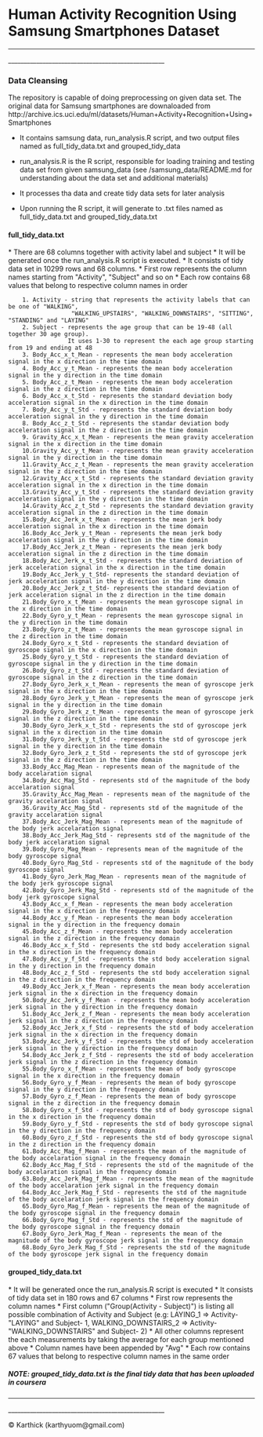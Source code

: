 <h1>Human Activity Recognition Using Samsung Smartphones Dataset</h1>
<hr>__________________________________________________</hr>
<h3> Data Cleansing </h3>

<p> The repository is capable of doing preprocessing on given data set. The original data for Samsung smartphones are downaloaded from http://archive.ics.uci.edu/ml/datasets/Human+Activity+Recognition+Using+Smartphones  </p>

* It contains samsung data, run_analysis.R script, and two output files named as full_tidy_data.txt and grouped_tidy_data


* run_analysis.R is the R script, responsible for loading training and testing data set from given samsung_data (see /samsung_data/README.md for understanding about the data set and additional materials)
* It processes tha data and create tidy data sets for later analysis
* Upon running the R script, it will generate to .txt files named as full_tidy_data.txt and grouped_tidy_data.txt
        
<h4> full_tidy_data.txt </h4>
* There are 68 columns together with activity label and subject
* It will be generated once the run_analysis.R script is executed.
* It consists of tidy data set in 10299 rows and 68 columns.
* First row represents the column names starting from "Activity", "Subject" and so on
* Each row contains 68 values that belong to respective column names in order 

        1. Activity - string that represents the activity labels that can be one of "WALKING", 
                      "WALKING_UPSTAIRS", "WALKING_DOWNSTAIRS", "SITTING", "STANDING" and "LAYING"
        2. Subject - represents the age group that can be 19-48 (all together 30 age group). 
                     It uses 1-30 to represent the each age group starting from 19 and ending at 48
        3. Body_Acc_x_t_Mean - represents the mean body acceleration signal in the x direction in the time domain
        4. Body_Acc_y_t_Mean - represents the mean body acceleration signal in the y direction in the time domain
        5. Body_Acc_z_t_Mean - represents the mean body acceleration signal in the z direction in the time domain
        6. Body_Acc_x_t_Std - represents the standard deviation body acceleration signal in the x direction in the time domain
        7. Body_Acc_y_t_Std - represents the standard deviation body acceleration signal in the y direction in the time domain
        8. Body_Acc_z_t_Std - represents the standar deviation body acceleration signal in the z direction in the time domain
        9. Gravity_Acc_x_t_Mean - represents the mean gravity acceleration signal in the x direction in the time domain
        10.Gravity_Acc_y_t_Mean - represents the mean gravity acceleration signal in the y direction in the time domain
        11.Gravity_Acc_z_t_Mean - represents the mean gravity acceleration signal in the z direction in the time domain 
        12.Gravity_Acc_x_t_Std - represents the standard deviation gravity acceleration signal in the x direction in the time domain
        13.Gravity_Acc_y_t_Std - represents the standard deviation gravity acceleration signal in the y direction in the time domain
        14.Gravity_Acc_z_t_Std - represents the standard deviation gravity acceleration signal in the z direction in the time domain
        15.Body_Acc_Jerk_x_t_Mean - represents the mean jerk body acceleration signal in the x direction in the time domain
        16.Body_Acc_Jerk_y_t_Mean - represents the mean jerk body acceleration signal in the y direction in the time domain
        17.Body_Acc_Jerk_z_t_Mean - represents the mean jerk body acceleration signal in the z direction in the time domain
        18.Body_Acc_Jerk_x_t_Std - represents the standard deviation of jerk acceleration signal in the x direction in the time domain
        19.Body_Acc_Jerk_y_t_Std- represents the standard deviation of jerk acceleration signal in the y direction in the time domain
        20.Body_Acc_Jerk_z_t_Std- represents the standard deviation of jerk acceleration signal in the z direction in the time domain
        21.Body_Gyro_x_t_Mean - represents the mean gyroscope signal in the x direction in the time domain
        22.Body_Gyro_y_t_Mean - represents the mean gyroscope signal in the y direction in the time domain
        23.Body_Gyro_z_t_Mean - represents the mean gyroscope signal in the z direction in the time domain
        24.Body_Gyro_x_t_Std - represents the standard deviation of gyroscope signal in the x direction in the time domain
        25.Body_Gyro_y_t_Std - represents the standard deviation of gyroscope signal in the y direction in the time domain
        26.Body_Gyro_z_t_Std - represents the standard deviation of gyroscope signal in the z direction in the time domain
        27.Body_Gyro_Jerk_x_t_Mean - represents the mean of gyroscope jerk signal in the x direction in the time domain
        28.Body_Gyro_Jerk_y_t_Mean - represents the mean of gyroscope jerk signal in the y direction in the time domain
        29.Body_Gyro_Jerk_z_t_Mean - represents the mean of gyroscope jerk signal in the z direction in the time domain
        30.Body_Gyro_Jerk_x_t_Std - represents the std of gyroscope jerk signal in the x direction in the time domain
        31.Body_Gyro_Jerk_y_t_Std - represents the std of gyroscope jerk signal in the y direction in the time domain
        32.Body_Gyro_Jerk_z_t_Std - represents the std of gyroscope jerk signal in the z direction in the time domain
        33.Body_Acc_Mag_Mean - represents mean of the magnitude of the body accelaration signal
        34.Body_Acc_Mag_Std - represents std of the magnitude of the body accelaration signal
        35.Gravity_Acc_Mag_Mean - represents mean of the magnitude of the gravity accelaration signal
        36.Gravity_Acc_Mag_Std - represents std of the magnitude of the gravity accelaration signal
        37.Body_Acc_Jerk_Mag_Mean - represents mean of the magnitude of the body jerk accelaration signal
        38.Body_Acc_Jerk_Mag_Std - represents std of the magnitude of the body jerk accelaration signal
        39.Body_Gyro_Mag_Mean - represents mean of the magnitude of the body gyroscope signal
        40.Body_Gyro_Mag_Std - represents std of the magnitude of the body gyroscope signal
        41.Body_Gyro_Jerk_Mag_Mean - represents mean of the magnitude of the body jerk gyroscope signal
        42.Body_Gyro_Jerk_Mag_Std - represents std of the magnitude of the body jerk gyroscope signal
        43.Body_Acc_x_f_Mean - represents the mean body acceleration signal in the x direction in the frequency domain
        44.Body_Acc_y_f_Mean - represents the mean body acceleration signal in the y direction in the frequency domain
        45.Body_Acc_z_f_Mean - represents the mean body acceleration signal in the z direction in the frequency domain
        46.Body_Acc_x_f_Std - represents the std body acceleration signal in the x direction in the frequency domain
        47.Body_Acc_y_f_Std - represents the std body acceleration signal in the y direction in the frequency domain
        48.Body_Acc_z_f_Std - represents the std body acceleration signal in the z direction in the frequency domain
        49.Body_Acc_Jerk_x_f_Mean - represents the mean body acceleration jerk signal in the x direction in the frequency domain
        50.Body_Acc_Jerk_y_f_Mean - represents the mean body acceleration jerk signal in the y direction in the frequency domain
        51.Body_Acc_Jerk_z_f_Mean - represents the mean body acceleration jerk signal in the z direction in the frequency domain
        52.Body_Acc_Jerk_x_f_Std - represents the std of body acceleration jerk signal in the x direction in the frequency domain
        53.Body_Acc_Jerk_y_f_Std - represents the std of body acceleration jerk signal in the y direction in the frequency domain
        54.Body_Acc_Jerk_z_f_Std - represents the std of body acceleration jerk signal in the z direction in the frequency domain
        55.Body_Gyro_x_f_Mean - represents the mean of body gyroscope signal in the x direction in the frequency domain
        56.Body_Gyro_y_f_Mean - represents the mean of body gyroscope signal in the y direction in the frequency domain
        57.Body_Gyro_z_f_Mean - represents the mean of body gyroscope signal in the z direction in the frequency domain
        58.Body_Gyro_x_f_Std - represents the std of body gyroscope signal in the x direction in the frequency domain
        59.Body_Gyro_y_f_Std - represents the std of body gyroscope signal in the y direction in the frequency domain
        60.Body_Gyro_z_f_Std - represents the std of body gyroscope signal in the z direction in the frequency domain
        61.Body_Acc_Mag_f_Mean - represents the mean of the magnitude of the body accelaration signal in the frequency domain
        62.Body_Acc_Mag_f_Std - represents the std of the magnitude of the body accelaration signal in the frequency domain
        63.Body_Acc_Jerk_Mag_f_Mean - represents the mean of the magnitude of the body accelaration jerk signal in the frequency domain
        64.Body_Acc_Jerk_Mag_f_Std - represents the std of the magnitude of the body accelaration jerk signal in the frequency domain
        65.Body_Gyro_Mag_f_Mean - represents the mean of the magnitude of the body gyroscope signal in the frequency domain
        66.Body_Gyro_Mag_f_Std - represents the std of the magnitude of the body gyroscope signal in the frequency domain
        67.Body_Gyro_Jerk_Mag_f_Mean - represents the mean of the magnitude of the body gyroscope jerk signal in the frequency domain
        68.Body_Gyro_Jerk_Mag_f_Std - represents the std of the magnitude of the body gyroscope jerk signal in the frequency domain
       

<h4> grouped_tidy_data.txt </h4>
* It will be generated once the run_analysis.R script is executed
* It consists of tidy data set in 180 rows and 67 columns
* First row represents the column names
* First column ("Group(Activity - Subject)") is listing all possible combination of Activity and Subject
 (e.g: LAYING_1 => Activity- "LAYING" and Subject- 1, 
       WALKING_DOWNSTAIRS_2 => Activity- "WALKING_DOWNSTAIRS" and Subject- 2)
* All other columns represent the each measurements by taking the average for each group mentioned above
* Column names have been appended by "Avg"
* Each row contains 67 values that belong to respective column names in the same order

##### NOTE: grouped_tidy_data.txt is the final tidy data that has been uploaded in coursera

<hr>__________________________________________________</hr>
<p> © Karthick (karthyuom@gmail.com) </p>
